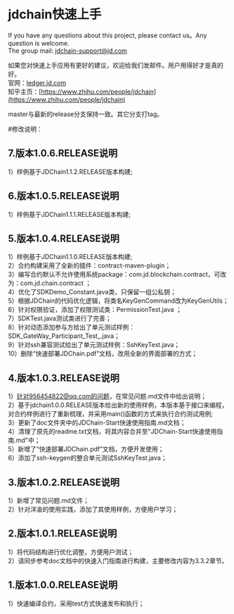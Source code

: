 jdchain快速上手
====
If you have any questions about this project, please contact us。Any question is welcome.  
The group mail: [jdchain-support@jd.com](jdchain-support@jd.com)
 
如果您对快速上手应用有更好的建议，欢迎给我们发邮件。用户用得好才是真的好。  
官网：[ledger.jd.com](ledger.jd.com)  
知乎主页：[https://www.zhihu.com/people/jdchain](https://www.zhihu.com/people/jdchain) 

master与最新的release分支保持一致。其它分支打tag。

#修改说明：
## 7.版本1.0.6.RELEASE说明
1）样例基于JDChain1.1.2.RELEASE版本构建;  

## 6.版本1.0.5.RELEASE说明
1）样例基于JDChain1.1.1.RELEASE版本构建;  

## 5.版本1.0.4.RELEASE说明
1）样例基于JDChain1.1.0.RELEASE版本构建;  
2）合约构建采用了全新的插件：contract-maven-plugin；  
3）编写合约默认不允许使用系统package：com.jd.blockchain.contract，可改为：com.jd.chain.contract ；  
4）优化了SDKDemo_Constant.java类，只保留一组公私钥；  
5）根据JDChain的代码优化逻辑，将类名KeyGenCommand改为KeyGenUtils；  
6）针对权限验证，添加了权限测试类：PermissionTest.java ；  
7）SDKTest.java测试类进行了完善；  
8）针对动态添加参与方给出了单元测试样例：SDK_GateWay_Participant_Test_.java；  
9）针对ssh兼容测试给出了单元测试样例：SshKeyTest.java；  
10）删除“快速部署JDChain.pdf”文档，改用全新的界面部署的方式；  

## 4.版本1.0.3.RELEASE说明
1）针对956454822@qq.com的问题，在常见问题.md文件中给出说明；  
2）基于jdchain1.0.0.RELEASE版本给出新的使用样例，本版本基于接口来编程，对合约样例进行了重新梳理，并采用main()函数的方式来执行合约测试用例;  
3）更新了doc文件夹中的JDChain-Start快速使用指南.md文档；  
4）清理了原先的readme.txt文档，将其内容合并至"JDChain-Start快速使用指南.md"中；  
5）新增了“快速部署JDChain.pdf”文档，方便开发使用；   
6）添加了ssh-keygen的整合单元测试SshKeyTest.java； 

## 3.版本1.0.2.RELEASE说明
1）新增了常见问题.md文件；  
2）针对洋渝的使用实践，添加了其使用样例，方便用户学习；

## 2.版本1.0.1.RELEASE说明  
1）将代码结构进行优化调整，方便用户测试；  
2）请同步参考doc文档中的快速入门指南进行构建，主要修改内容为3.3.2章节。

## 1.版本1.0.0.RELEASE说明  
1）快速编译合约，采用test方式快速发布和执行；  



   
   
